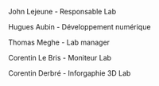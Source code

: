 John Lejeune - Responsable Lab

Hugues Aubin - Développement numérique

Thomas Meghe - Lab manager

Corentin Le Bris - Moniteur Lab

Corentin Derbré - Inforgaphie 3D Lab
